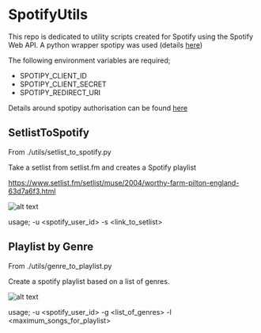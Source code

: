 # SpotifyUtils

This repo is dedicated to utility scripts created for Spotify using the Spotify Web API. A python wrapper spotipy was used (details [here](https://github.com/plamere/spotipy))

The following environment variables are required;
- SPOTIPY_CLIENT_ID
- SPOTIPY_CLIENT_SECRET
- SPOTIPY_REDIRECT_URI

Details around spotipy authorisation can be found [here](http://spotipy.readthedocs.io/en/latest/#authorized-requests)

## SetlistToSpotify

From ./utils/setlist_to_spotify.py

Take a setlist from setlist.fm and creates a Spotify playlist

https://www.setlist.fm/setlist/muse/2004/worthy-farm-pilton-england-63d7a6f3.html

![alt text](https://github.com/callrua/setlistToSpotify/blob/master/screencaps/spotify.png)

usage; -u <spotify_user_id> -s <link_to_setlist>

## Playlist by Genre
From ./utils/genre_to_playlist.py

Create a spotify playlist based on a list of genres.

![alt text](https://github.com/callrua/setlistToSpotify/blob/master/screencaps/genre_to_playlist.png)

usage; -u <spotify_user_id> -g <list_of_genres> -l <maximum_songs_for_playlist>
